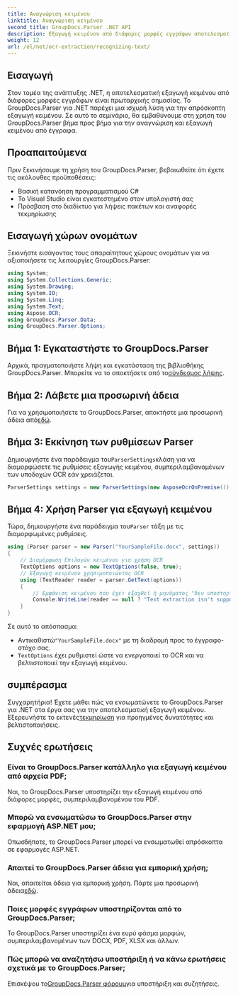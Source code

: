 ```yaml
---
title: Αναγνώριση κειμένου
linktitle: Αναγνώριση κειμένου
second_title: GroupDocs.Parser .NET API
description: Εξαγωγή κειμένου από διάφορες μορφές εγγράφων αποτελεσματικά με το GroupDocs.Parser για .NET. Εύκολη ενσωμάτωση και ισχυρές δυνατότητες OCR.
weight: 12
url: /el/net/ocr-extraction/recognizing-text/
---
```

## Εισαγωγή
Στον τομέα της ανάπτυξης .NET, η αποτελεσματική εξαγωγή κειμένου από διάφορες μορφές εγγράφων είναι πρωταρχικής σημασίας. Το GroupDocs.Parser για .NET παρέχει μια ισχυρή λύση για την απρόσκοπτη εξαγωγή κειμένου. Σε αυτό το σεμινάριο, θα εμβαθύνουμε στη χρήση του GroupDocs.Parser βήμα προς βήμα για την αναγνώριση και εξαγωγή κειμένου από έγγραφα.
## Προαπαιτούμενα
Πριν ξεκινήσουμε τη χρήση του GroupDocs.Parser, βεβαιωθείτε ότι έχετε τις ακόλουθες προϋποθέσεις:
- Βασική κατανόηση προγραμματισμού C#
- Το Visual Studio είναι εγκατεστημένο στον υπολογιστή σας
- Πρόσβαση στο διαδίκτυο για λήψεις πακέτων και αναφορές τεκμηρίωσης

## Εισαγωγή χώρων ονομάτων
Ξεκινήστε εισάγοντας τους απαραίτητους χώρους ονομάτων για να αξιοποιήσετε τις λειτουργίες GroupDocs.Parser:
```csharp
using System;
using System.Collections.Generic;
using System.Drawing;
using System.IO;
using System.Linq;
using System.Text;
using Aspose.OCR;
using GroupDocs.Parser.Data;
using GroupDocs.Parser.Options;
```
## Βήμα 1: Εγκαταστήστε το GroupDocs.Parser
 Αρχικά, πραγματοποιήστε λήψη και εγκατάσταση της βιβλιοθήκης GroupDocs.Parser. Μπορείτε να το αποκτήσετε από το[σύνδεσμος λήψης](https://releases.groupdocs.com/parser/net/).
## Βήμα 2: Λάβετε μια προσωρινή άδεια
 Για να χρησιμοποιήσετε το GroupDocs.Parser, αποκτήστε μια προσωρινή άδεια από[εδώ](https://purchase.groupdocs.com/temporary-license/).
## Βήμα 3: Εκκίνηση των ρυθμίσεων Parser
 Δημιουργήστε ένα παράδειγμα του`ParserSettings`κλάση για να διαμορφώσετε τις ρυθμίσεις εξαγωγής κειμένου, συμπεριλαμβανομένων των υποδοχών OCR εάν χρειάζεται.
```csharp
ParserSettings settings = new ParserSettings(new AsposeOcrOnPremise());
```
## Βήμα 4: Χρήση Parser για εξαγωγή κειμένου
 Τώρα, δημιουργήστε ένα παράδειγμα του`Parser` τάξη με τις διαμορφωμένες ρυθμίσεις.
```csharp
using (Parser parser = new Parser("YourSampleFile.docx", settings))
{
    // Διαμόρφωση Επιλογών κειμένου για χρήση OCR
    TextOptions options = new TextOptions(false, true);
    // Εξαγωγή κειμένου χρησιμοποιώντας OCR
    using (TextReader reader = parser.GetText(options))
    {
        // Εμφάνιση κειμένου που έχει εξαχθεί ή μηνύματος "δεν υποστηρίζεται".
        Console.WriteLine(reader == null ? "Text extraction isn't supported" : reader.ReadToEnd());
    }
}
```
Σε αυτό το απόσπασμα:
-  Αντικαθιστώ`"YourSampleFile.docx"` με τη διαδρομή προς το έγγραφο-στόχο σας.
- `TextOptions` έχει ρυθμιστεί ώστε να ενεργοποιεί το OCR και να βελτιστοποιεί την εξαγωγή κειμένου.

## συμπέρασμα
 Συγχαρητήρια! Έχετε μάθει πώς να ενσωματώνετε το GroupDocs.Parser για .NET στα έργα σας για την αποτελεσματική εξαγωγή κειμένου. Εξερευνήστε το εκτενές[τεκμηρίωση](https://tutorials.groupdocs.com/parser/net/) για προηγμένες δυνατότητες και βελτιστοποιήσεις.

## Συχνές ερωτήσεις
### Είναι το GroupDocs.Parser κατάλληλο για εξαγωγή κειμένου από αρχεία PDF;
Ναι, το GroupDocs.Parser υποστηρίζει την εξαγωγή κειμένου από διάφορες μορφές, συμπεριλαμβανομένου του PDF.
### Μπορώ να ενσωματώσω το GroupDocs.Parser στην εφαρμογή ASP.NET μου;
Οπωσδήποτε, το GroupDocs.Parser μπορεί να ενσωματωθεί απρόσκοπτα σε εφαρμογές ASP.NET.
### Απαιτεί το GroupDocs.Parser άδεια για εμπορική χρήση;
Ναι, απαιτείται άδεια για εμπορική χρήση. Πάρτε μια προσωρινή άδεια[εδώ](https://purchase.groupdocs.com/temporary-license/).
### Ποιες μορφές εγγράφων υποστηρίζονται από το GroupDocs.Parser;
Το GroupDocs.Parser υποστηρίζει ένα ευρύ φάσμα μορφών, συμπεριλαμβανομένων των DOCX, PDF, XLSX και άλλων.
### Πώς μπορώ να αναζητήσω υποστήριξη ή να κάνω ερωτήσεις σχετικά με το GroupDocs.Parser;
 Επισκέψου το[GroupDocs.Parser φόρουμ](https://forum.groupdocs.com/c/parser/17)για υποστήριξη και συζητήσεις.